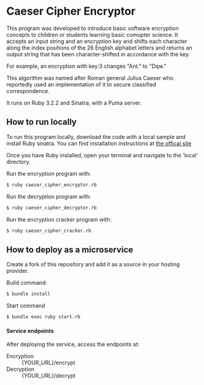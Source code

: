# Caeser Cipher Encryptor

This program was developed to introduce basic software encryption concepts to children or students
learning basic comupter science. It accepts an input string and an encryption key and shifts each character along the index positions of the 26 English alphabet letters and returns an output string that has been character-shifted in accordance with the key. 

For example, an encryption with key:3 changes "Ant." to "Dqw."

This algorithm was named after Roman general Julius Caeser who reportedly used an implementation of it to secure classified correspondence.

It runs on Ruby 3.2.2 and Sinatra, with a Puma server.

## How to run locally
To run this program locally, download the code with a local sample and install Ruby sinatra. 
You can find installation instructions at [the offical site](https://www.ruby-lang.org/en/)

Once you have Ruby installed, open your terminal and navigate to the 'local' directory.

Run the encryption program with:
```sh
$ ruby caeser_cipher_encryptor.rb
```

Run the decryption program with:
```sh
$ ruby caeser_cipher_decryptor.rb
```

Run the encryption cracker program with:
```sh
$ ruby caeser_cipher_cracker.rb
```

## How to deploy as a microservice
Create a fork of this repository and add it as a source in your hosting provider.

Build command: 
```sh
$ bundle install
```

Start command
```sh
$ bundle exec ruby start.rb
```
#### Service endpoints
After deploying the service, access the endpoints at:
<dl>
  <dt>Encryption</dt>
  <dd>{YOUR_URL}/encrypt</dd>
  <dt>Decryption</dt>
  <dd>{YOUR_URL}/decrypt</dd>
</dl>

